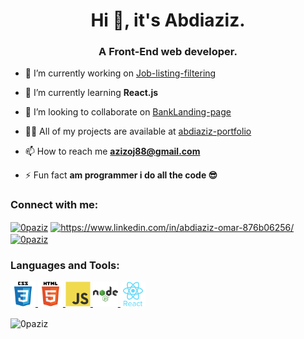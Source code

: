 <h1 align="center">Hi 👋, it's Abdiaziz.</h1>
<h3 align="center">A Front-End web developer.</h3>

- 🔭 I’m currently working on [Job-listing-filtering](https://github.com/0paziz/job-filter)

- 🌱 I’m currently learning **React.js**

- 👯 I’m looking to collaborate on [BankLanding-page](https://github.com/0paziz/Bank-landing-page)

- 👨‍💻 All of my projects are available at [abdiaziz-portfolio](http://8oc.com/Aqbp4AeX)

- 📫 How to reach me **azizoj88@gmail.com**

- ⚡ Fun fact **am programmer i do all the code 😎**

<h3 align="left">Connect with me:</h3>
<p align="left">
<a href="http://8oc.com/u3193Ys" target="blank"><img align="center" src="https://raw.githubusercontent.com/rahuldkjain/github-profile-readme-generator/master/src/images/icons/Social/twitter.svg" alt="0paziz" height="30" width="40" /></a>
<a href="https://linkedin.com/in/abdiaziz-omar-876b06256/" target="blank"><img align="center" src="https://raw.githubusercontent.com/rahuldkjain/github-profile-readme-generator/master/src/images/icons/Social/linked-in-alt.svg" alt="https://www.linkedin.com/in/abdiaziz-omar-876b06256/" height="30" width="40" /></a>
<a href="https://www.instagram.com/0paziz/" target="blank"><img align="center" src="https://raw.githubusercontent.com/rahuldkjain/github-profile-readme-generator/master/src/images/icons/Social/instagram.svg" alt="0paziz" height="30" width="40" /></a>
</p>

<h3 align="left">Languages and Tools:</h3>
<p align="left"> <a href="https://www.w3schools.com/css/" target="_blank" rel="noreferrer"> <img src="https://raw.githubusercontent.com/devicons/devicon/master/icons/css3/css3-original-wordmark.svg" alt="css3" width="40" height="40"/> </a> <a href="https://www.w3.org/html/" target="_blank" rel="noreferrer"> <img src="https://raw.githubusercontent.com/devicons/devicon/master/icons/html5/html5-original-wordmark.svg" alt="html5" width="40" height="40"/> </a> <a href="https://developer.mozilla.org/en-US/docs/Web/JavaScript" target="_blank" rel="noreferrer"> <img src="https://raw.githubusercontent.com/devicons/devicon/master/icons/javascript/javascript-original.svg" alt="javascript" width="40" height="40"/> </a> <a href="https://nodejs.org" target="_blank" rel="noreferrer"> <img src="https://raw.githubusercontent.com/devicons/devicon/master/icons/nodejs/nodejs-original-wordmark.svg" alt="nodejs" width="40" height="40"/> </a> <a href="https://reactjs.org/" target="_blank" rel="noreferrer"> <img src="https://raw.githubusercontent.com/devicons/devicon/master/icons/react/react-original-wordmark.svg" alt="react" width="40" height="40"/> </a> </p>

<p><img align="center" src="https://github-readme-stats.vercel.app/api/top-langs?username=0paziz&show_icons=true&locale=en&layout=compact" alt="0paziz" /></p>
